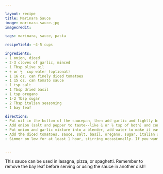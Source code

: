 ```yaml
---

layout: recipe
title: Marinara Sauce
image: marinara-sauce.jpg
imagecredit:

tags: marinara, sauce, pasta

recipeYield: ~4-5 cups

ingredients: 
- 1 onion, diced
- 2-3 cloves of garlic, minced
- 1 Tbsp olive oil
- ¼ or ½  cup water (optional)
- 1 16 oz. can finely diced tomatoes
- 1 15 oz. can tomato sauce
- 1 tsp salt
- 1 Tbsp dried basil
- 1 tsp oregano
- 1-2 Tbsp sugar
- 2 Tbsp italian seasoning
- 1 bay leaf

directions:
- Put oil in the bottom of the saucepan, then add garlic and lightly brown to make it fragrant. (If you are sensitive to garlic or prefer less of a garlic flavor, feel free to reduce the amount used in this recipe.)
- Add onion (salt and pepper to taste--like ¼ or ½ tsp of both) and continue cooking until the onion is caramelized. 
- Put onion and garlic mixture into a blender, add water to make it easier to blend. Blend until the mixture forms almost a paste. Spoon mixture back into the saucepan.
- Add the diced tomatoes, sauce, salt, basil, oregano, sugar, italian seasoning, and bay leaf to the pot and stir well. If you desire a smoother mixture, feel free to replace the diced tomatoes with tomato sauce entirely. 
- Simmer on low for at least 1 hour, stirring occasionally. If you want a thinner sauce, keep the mixture covered. If you want to steam off some of the liquid, then leave the lid cracked so more of the steam can escape. (The longer the mixture simmers, the stronger, deeper, and more complex the flavor will be. The bay leaf really adds to this process so don’t leave it out.) Taste after this first hour and make sure the sauce is balanced. Usually if the sauce is off, it needs a touch more sugar (to counter the salt and bitterness) or spices. 


---
```


This sauce can be used in lasagna, pizza, or spaghetti. Remember to remove the bay leaf before serving or using the sauce in another dish!
